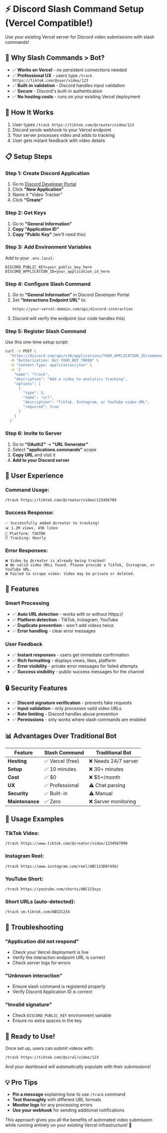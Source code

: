 # ⚡ Discord Slash Command Setup (Vercel Compatible!)

Use your existing Vercel server for Discord video submissions with slash commands!

## 🎯 **Why Slash Commands > Bot?**
- ✅ **Works on Vercel** - no persistent connections needed
- ✅ **Professional UX** - users type `/track https://tiktok.com/@user/video/123`
- ✅ **Built-in validation** - Discord handles input validation
- ✅ **Secure** - Discord's built-in authentication
- ✅ **No hosting costs** - runs on your existing Vercel deployment

## 🚀 **How It Works**
1. User types `/track https://tiktok.com/@creator/video/123`
2. Discord sends webhook to your Vercel endpoint
3. Your server processes video and adds to tracking
4. User gets instant feedback with video details

## 📋 **Setup Steps**

### **Step 1: Create Discord Application**
1. Go to [Discord Developer Portal](https://discord.com/developers/applications)
2. Click **"New Application"**
3. Name it "Video Tracker" 
4. Click **"Create"**

### **Step 2: Get Keys**
1. Go to **"General Information"**
2. **Copy "Application ID"** 
3. **Copy "Public Key"** (we'll need this)

### **Step 3: Add Environment Variables**
Add to your `.env.local`:
```env
DISCORD_PUBLIC_KEY=your_public_key_here
DISCORD_APPLICATION_ID=your_application_id_here
```

### **Step 4: Configure Slash Command**
1. Go to **"General Information"** in Discord Developer Portal
2. Set **"Interactions Endpoint URL"** to:
   ```
   https://your-vercel-domain.com/api/discord-interaction
   ```
3. Discord will verify the endpoint (our code handles this)

### **Step 5: Register Slash Command**
Use this one-time setup script:

```bash
curl -X POST \
  "https://discord.com/api/v10/applications/YOUR_APPLICATION_ID/commands" \
  -H "Authorization: Bot YOUR_BOT_TOKEN" \
  -H "Content-Type: application/json" \
  -d '{
    "name": "track",
    "description": "Add a video to analytics tracking",
    "options": [
      {
        "type": 3,
        "name": "url",
        "description": "TikTok, Instagram, or YouTube video URL",
        "required": true
      }
    ]
  }'
```

### **Step 6: Invite to Server**
1. Go to **"OAuth2"** → **"URL Generator"**
2. Select **"applications.commands"** scope
3. **Copy URL** and visit it
4. **Add to your Discord server**

## 🎨 **User Experience**

### **Command Usage:**
```
/track https://tiktok.com/@creator/video/123456789
```

### **Success Response:**
```
✅ Successfully added @creator to tracking!
📊 1.2M views, 45K likes
🎯 Platform: TIKTOK
⏰ Tracking: Hourly
```

### **Error Responses:**
```
❌ Video by @creator is already being tracked!
❌ No valid video URLs found. Please provide a TikTok, Instagram, or YouTube URL.
❌ Failed to scrape video: Video may be private or deleted.
```

## 🔧 **Features**

### **Smart Processing**
- ✅ **Auto URL detection** - works with or without https://
- ✅ **Platform detection** - TikTok, Instagram, YouTube
- ✅ **Duplicate prevention** - won't add videos twice
- ✅ **Error handling** - clear error messages

### **User Feedback**
- ✅ **Instant responses** - users get immediate confirmation
- ✅ **Rich formatting** - displays views, likes, platform
- ✅ **Error visibility** - private error messages for failed attempts
- ✅ **Success visibility** - public success messages for the channel

## 🔒 **Security Features**
- ✅ **Discord signature verification** - prevents fake requests
- ✅ **Input validation** - only processes valid video URLs
- ✅ **Rate limiting** - Discord handles abuse prevention
- ✅ **Permissions** - only works where slash commands are enabled

## 📊 **Advantages Over Traditional Bot**

| Feature | Slash Command | Traditional Bot |
|---------|---------------|-----------------|
| **Hosting** | ✅ Vercel (free) | ❌ Needs 24/7 server |
| **Setup** | ✅ 10 minutes | ❌ 30+ minutes |
| **Cost** | ✅ $0 | ❌ $5+/month |
| **UX** | ✅ Professional | ⚠️ Chat parsing |
| **Security** | ✅ Built-in | ⚠️ Manual |
| **Maintenance** | ✅ Zero | ❌ Server monitoring |

## 🎯 **Usage Examples**

### **TikTok Video:**
```
/track https://www.tiktok.com/@creator/video/1234567890
```

### **Instagram Reel:**
```
/track https://www.instagram.com/reel/ABC123DEF456/
```

### **YouTube Short:**
```
/track https://youtube.com/shorts/ABC123xyz
```

### **Short URLs (auto-detected):**
```
/track vm.tiktok.com/ABCD1234
```

## 🚨 **Troubleshooting**

### **"Application did not respond"**
- Check your Vercel deployment is live
- Verify the interaction endpoint URL is correct
- Check server logs for errors

### **"Unknown interaction"**
- Ensure slash command is registered properly
- Verify Discord Application ID is correct

### **"Invalid signature"**
- Check `DISCORD_PUBLIC_KEY` environment variable
- Ensure no extra spaces in the key

## 🎉 **Ready to Use!**

Once set up, users can submit videos with:
```
/track https://tiktok.com/@viral/video/123
```

And your dashboard will automatically populate with their submissions! 

## 💡 **Pro Tips**
- **Pin a message** explaining how to use `/track` command
- **Test thoroughly** with different URL formats
- **Monitor logs** for any processing errors
- **Use your webhook** for sending additional notifications

This approach gives you all the benefits of automated video submission while running entirely on your existing Vercel infrastructure! 🚀 